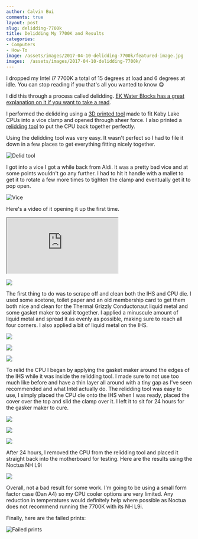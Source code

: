 ```yaml
---
author: Calvin Bui
comments: true
layout: post
slug: delidding-7700k
title: Delidding My 7700K and Results
categories:
- Computers
- How-To
image: /assets/images/2017-04-10-delidding-7700k/featured-image.jpg
images:  /assets/images/2017-04-10-delidding-7700k/
---
```


I dropped my Intel i7 7700K a total of 15 degrees at load and 6 degrees at idle. You can stop reading if you that's all you wanted to know :yum:

<!-- more -->

I did this through a process called delidding. [EK Water Blocks has a great explanation on it if you want to take a read](https://www.ekwb.com/blog/what-is-delidding/).

I performed the delidding using a [3D printed tool](https://www.youmagine.com/designs/intel-kaby-lake-delid-tool) made to fit Kaby Lake CPUs into a vice clamp and opened through sheer force. I also printed a [relidding tool](https://www.youmagine.com/designs/intel-sky-kaby-lake-relid-tool) to put the CPU back together perfectly.

Using the delidding tool was very easy. It wasn't perfect so I had to file it down in a few places to get everything fitting nicely together.

![Delid tool]({{page.images}}delidtool.jpg)

I got into a vice I got a while back from Aldi. It was a pretty bad vice and at some points wouldn't go any further. I had to hit it handle with a mallet to get it to rotate a few more times to tighten the clamp and eventually get it to pop open.

![Vice]({{page.images}}viceclamp.jpg)

Here's a video of it opening it up the first time.

<div class="iframe iframe-16x9"><iframe src="https://www.youtube.com/embed/dawBGFiRbDY" allowfullscreen></iframe></div>

![]({{page.images}}opened.jpg)

The first thing to do was to scrape off and clean both the IHS and CPU die. I used some acetone, toilet paper and an old membership card to get them both nice and clean for the Thermal Grizzly Conductonaut liquid metal and some gasket maker to seal it together. I applied a minuscule amount of liquid metal and spread it as evenly as possible, making sure to reach all four corners. I also applied a bit of liquid metal on the IHS.

![]({{page.images}}thermalgrizzly.jpg)

![]({{page.images}}liquidmetal.jpg)

![]({{page.images}}reliding.jpg)

To relid the CPU I began by applying the gasket maker around the edges of the IHS while it was inside the relidding tool. I made sure to not use too much like before and have a thin layer all around with a tiny gap as I've seen recommended and what Intel actually do. The relidding tool was easy to use, I simply placed the CPU die onto the IHS when I was ready, placed the cover over the top and slid the clamp over it. I left it to sit for 24 hours for the gasker maker to cure.

![]({{page.images}}relid1.jpg)

![]({{page.images}}relid2.jpg)

![]({{page.images}}relid3.jpg)

After 24 hours, I removed the CPU from the relidding tool and placed it straight back into the motherboard for testing. Here are the results using the Noctua NH L9i

![]({{page.images}}results.jpg)

Overall, not a bad result for some work. I'm going to be using a small form factor case (Dan A4) so my CPU cooler options are very limited. Any reduction in temperatures would definitely help where possible as Noctua does not recommend running the 7700K with its NH L9i.

Finally, here are the failed prints:

![Failed prints]({{page.images}}failedprints.jpg)
